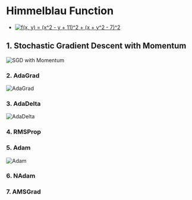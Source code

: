 # Himmelblau Function
  - <a href="https://www.codecogs.com/eqnedit.php?latex=f(x,&space;y)&space;=&space;(x^2&space;-&space;y&space;&plus;&space;11)^2&space;&plus;&space;(x&space;&plus;&space;y^2&space;-&space;7)^2" target="_blank"><img src="https://latex.codecogs.com/gif.latex?f(x,&space;y)&space;=&space;(x^2&space;-&space;y&space;&plus;&space;11)^2&space;&plus;&space;(x&space;&plus;&space;y^2&space;-&space;7)^2" title="f(x, y) = (x^2 - y + 11)^2 + (x + y^2 - 7)^2" /></a>
## 1. Stochastic Gradient Descent with Momentum
![SGD with Momentum](Momentum.gif)

### 2. AdaGrad
![AdaGrad](AdaGrad.gif)

### 3. AdaDelta
![AdaDelta](AdaDelta.gif)

### 4. RMSProp

### 5. Adam
![Adam](Adam.gif)

### 6. NAdam

### 7. AMSGrad

